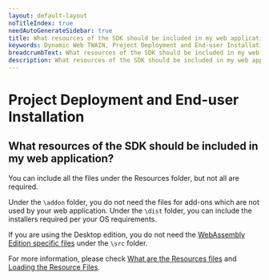 ```yaml
---
layout: default-layout
noTitleIndex: true
needAutoGenerateSidebar: true
title: What resources of the SDK should be included in my web application?
keywords: Dynamic Web TWAIN, Project Deployment and End-user Installation, resources
breadcrumbText: What resources of the SDK should be included in my web application?
description: What resources of the SDK should be included in my web application?
---
```


# Project Deployment and End-user Installation

## What resources of the SDK should be included in my web application?

You can include all the files under the Resources folder, but not all are required.

Under the `\addon` folder, you do not need the files for add-ons which are not used by your web application.
Under the `\dist` folder, you can include the installers required per your OS requirements.

If you are using the Desktop edition, you do not need the <a href="https://www.dynamsoft.com/web-twain/docs-archive/v17.2.1/indepth/features/initialize.html#webassembly-edition-specific-files" target="_blank">WebAssembly Edition specific files</a> under the `\src` folder.

For more information, please check <a href="https://www.dynamsoft.com/web-twain/docs-archive/v17.2.1/about/FAQs.html#what-are-the-resources-files" target="_blank">What are the Resources files</a> and <a href="https://www.dynamsoft.com/web-twain/docs-archive/v17.2.1/indepth/features/initialize.html#loading-the-core-js-files" target="_blank">Loading the Resource Files</a>.
